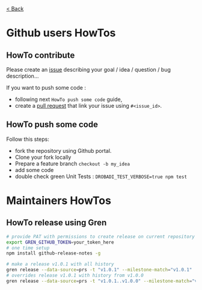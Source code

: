 [ < Back](../README.md)

# Github users HowTos

## HowTo contribute

Please create an [issue](https://github.com/boly38/drobadi/issues) describing your goal / idea / question / bug description...

If you want to push some code :
- following next `HowTo push some code` guide,
- create a [pull request](https://github.com/boly38/drobadi/pulls) that link your issue using `#<issue_id>`.

## HowTo push some code

Follow this steps:
- fork the repository using Github portal.
- Clone your fork locally
- Prepare a feature branch `checkout -b my_idea`
- add some code
- double check green Unit Tests : `DROBADI_TEST_VERBOSE=true npm test`


# Maintainers HowTos

## HowTo release using Gren

```bash
# provide PAT with permissions to create release on current repository
export GREN_GITHUB_TOKEN=your_token_here
# one time setup
npm install github-release-notes -g

# make a release v1.0.1 with all history
gren release --data-source=prs -t "v1.0.1" --milestone-match="v1.0.1"
# overrides release v1.0.1 with history from v1.0.0
gren release --data-source=prs -t "v1.0.1..v1.0.0" --milestone-match="v1.0.1" --override
```
